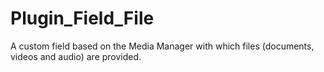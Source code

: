 # Plugin_Field_File
A custom field based on the Media Manager with which files (documents, videos and audio) are provided.
